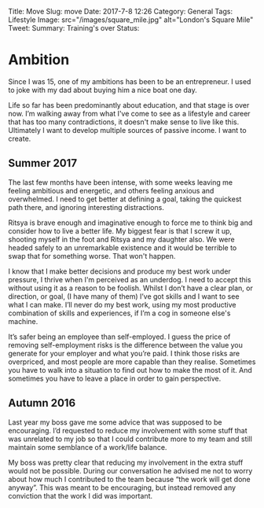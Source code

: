 Title: Move
Slug: move
Date: 2017-7-8 12:26
Category: General
Tags: Lifestyle
Image: src="/images/square_mile.jpg" alt="London's Square Mile"
Tweet:
Summary: Training's over 
Status: 

# Ambition

Since I was 15, one of my ambitions has been to be an entrepreneur. I used to joke with my dad about buying him a nice boat one day.

Life so far has been predominantly about education, and that stage is over now. I’m walking away from what I've come to see as a lifestyle and career that has too many contradictions, it doesn't make sense to live like this. Ultimately I want to develop multiple sources of passive income. I want to create.

## Summer 2017

The last few months have been intense, with some weeks leaving me feeling ambitious and energetic, and others feeling anxious and overwhelmed. I need to get better at defining a goal, taking the quickest path there, and ignoring interesting distractions.

Ritsya is brave enough and imaginative enough to force me to think big and consider how to live a better life. My biggest fear is that I screw it up, shooting myself in the foot and Ritsya and my daughter also. We were headed safely to an unremarkable existence and it would be terrible to swap that for something worse. That won't happen.

I know that I make better decisions and produce my best work under pressure, I thrive when I'm perceived as an underdog. I need to accept this without using it as a reason to be foolish. Whilst I don’t have a clear plan, or direction, or goal, (I have many of them) I’ve got skills and I want to see what I can make. I’ll never do my best work, using my most productive combination of skills and experiences, if I’m a cog in someone else's machine.

It’s safer being an employee than self-employed. I guess the price of removing self-employment risks is the difference between the value you generate for your employer and what you’re paid. I think those risks are overpriced, and most people are more capable than they realise. Sometimes you have to walk into a situation to find out how to make the most of it. And sometimes you have to leave a place in order to gain perspective.

## Autumn 2016

Last year my boss gave me some advice that was supposed to be encouraging. I’d requested to reduce my involvement with some stuff that was unrelated to my job so that I could contribute more to my team and still maintain some semblance of a work/life balance.

My boss was pretty clear that reducing my involvement in the extra stuff would not be possible. During our conversation he advised me not to worry about how much I contributed to the team because “the work will get done anyway”. This was meant to be encouraging, but instead removed any conviction that the work I did was important.

 
